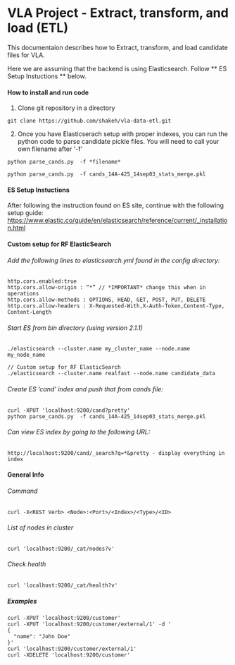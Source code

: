 # VLA Project - Extract, transform, and load (ETL)

This documentaion describes how to Extract, transform, and load candidate files for VLA.

Here we are assuming that the backend is using Elasticsearch. Follow ** ES Setup Instuctions ** below.

#### How to install and run code
1. Clone git repository in a directory 
```
git clone https://github.com/shakeh/vla-data-etl.git
```
2. Once you have Elasticserach setup with proper indexes, you can run the python code to parse candidate pickle files. You will need to call your own filename after '-f'
```
python parse_cands.py  -f *filename*

python parse_cands.py  -f cands_14A-425_14sep03_stats_merge.pkl
```

#### ES Setup Instuctions

After following the instruction found on ES site, continue with the following setup guide:
https://www.elastic.co/guide/en/elasticsearch/reference/current/_installation.html

#### Custom setup for RF ElasticSearch
###### Add the following lines to elasticsearch.yml found in the config directory:
```
http.cors.enabled:true
http.cors.allow-origin : “*” // *IMPORTANT* change this when in operations
http.cors.allow-methods : OPTIONS, HEAD, GET, POST, PUT, DELETE
http.cors.allow-headers : X-Requested-With,X-Auth-Token,Content-Type, Content-Length
```

###### Start ES from bin directory (using version 2.1.1)
```
./elasticsearch --cluster.name my_cluster_name --node.name my_node_name

// Custom setup for RF ElasticSearch
./elasticsearch --cluster.name realfast --node.name candidate_data
```

###### Create ES ‘cand’ index and push that from cands file:
```
curl -XPUT 'localhost:9200/cand?pretty'
python parse_cands.py  -f cands_14A-425_14sep03_stats_merge.pkl
```

###### Can view ES index by going to the following URL:
```
http://localhost:9200/cand/_search?q=*&pretty - display everything in index
```

#### General Info

###### Command
```
curl -X<REST Verb> <Node>:<Port>/<Index>/<Type>/<ID>
```

###### List of nodes in cluster
```
curl 'localhost:9200/_cat/nodes?v'
```

###### Check health
```
curl 'localhost:9200/_cat/health?v'
```

##### Examples
```
curl -XPUT 'localhost:9200/customer'
curl -XPUT 'localhost:9200/customer/external/1' -d '
{
  "name": "John Doe"
}'
curl 'localhost:9200/customer/external/1'
curl -XDELETE 'localhost:9200/customer'
```
